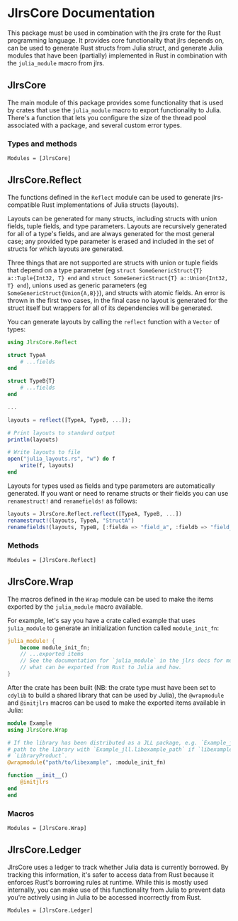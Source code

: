 # JlrsCore Documentation

This package must be used in combination with the jlrs crate for the Rust programming language. It provides core functionality that jlrs depends on, can be used to generate Rust structs from Julia struct, and generate Julia modules that have been (partially) implemented in Rust in combination with the `julia_module` macro from jlrs.

## JlrsCore

The main module of this package provides some functionality that is used by crates that use the `julia_module` macro to export functionality to Julia. There's a function that lets you configure the size of the thread pool associated with a package, and several custom error types.

### Types and methods

```@autodocs
Modules = [JlrsCore]
```


## JlrsCore.Reflect

The functions defined in the `Reflect` module can be used to generate jlrs-compatible Rust implementations of Julia structs (layouts).

Layouts can be generated for many structs, including structs with union fields, tuple fields, and type parameters. Layouts are recursively generated for all of a type's fields, and are always generated for the most general case; any provided type parameter is erased and included in the set of structs for which layouts are generated.

Three things that are not supported are structs with union or tuple fields that depend on a type parameter (eg `struct SomeGenericStruct{T} a::Tuple{Int32, T} end` and `struct SomeGenericStruct{T} a::Union{Int32, T} end`), unions used as generic parameters (eg `SomeGenericStruct{Union{A,B}}`), and structs with atomic fields. An error is thrown in the first two cases, in the final case no layout is generated for the struct itself but wrappers for all of its dependencies will be generated.

You can generate layouts by calling the `reflect` function with a `Vector` of types:

```julia
using JlrsCore.Reflect

struct TypeA
    # ...fields
end

struct TypeB{T}
    # ...fields
end

...

layouts = reflect([TypeA, TypeB, ...]);

# Print layouts to standard output
println(layouts)

# Write layouts to file
open("julia_layouts.rs", "w") do f
    write(f, layouts)
end
```

Layouts for types used as fields and type parameters are automatically generated. If you want or need to rename structs or their fields you can use `renamestruct!` and `renamefields!` as follows:

```julia
layouts = JlrsCore.Reflect.reflect([TypeA, TypeB, ...])
renamestruct!(layouts, TypeA, "StructA")
renamefields!(layouts, TypeB, [:fielda => "field_a", :fieldb => "field_b"])
```

### Methods

```@autodocs
Modules = [JlrsCore.Reflect]
```


## JlrsCore.Wrap

The macros defined in the `Wrap` module can be used to make the items exported by the `julia_module` macro available.

For example, let's say you have a crate called example that uses `julia_module` to generate an initialization function called `module_init_fn`:

```rust
julia_module! {
    become module_init_fn;
    // ...exported items
    // See the documentation for `julia_module` in the jlrs docs for more information about
    // what can be exported from Rust to Julia and how.
}
```

After the crate has been built (NB: the crate type must have been set to `cdylib` to build a shared library that can be used by Julia), the `@wrapmodule` and `@initjlrs` macros can be used to make the exported items available in Julia:

```julia
module Example
using JlrsCore.Wrap

# If the library has been distributed as a JLL package, e.g. `Example_jll`, you can replace the
# path to the library with `Example_jll.libexample_path` if `libexample` is the name of the
# `LibraryProduct`.
@wrapmodule("path/to/libexample", :module_init_fn)

function __init__()
    @initjlrs
end
end
```

### Macros

```@autodocs
Modules = [JlrsCore.Wrap]
```


## JlrsCore.Ledger

JlrsCore uses a ledger to track whether Julia data is currently borrowed. By tracking this information, it's safer to access data from Rust because it enforces Rust's borrowing rules at runtime. While this is mostly used internally, you can make use of this functionality from Julia to prevent data you're actively using in Julia to be accessed incorrectly from Rust.

```@autodocs
Modules = [JlrsCore.Ledger]
```
